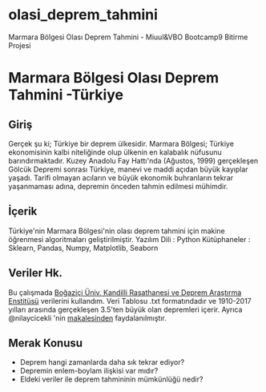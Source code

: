 # olasi_deprem_tahmini
Marmara Bölgesi Olası Deprem Tahmini - Miuul&amp;VBO Bootcamp9 Bitirme Projesi


# Marmara Bölgesi Olası Deprem Tahmini -Türkiye
## Giriş
Gerçek şu ki; Türkiye bir deprem ülkesidir. Marmara Bölgesi; Türkiye ekonomisinin kalbi niteliğinde olup ülkenin en kalabalık nüfusunu barındırmaktadır.  Kuzey Anadolu Fay Hattı'nda (Ağustos, 1999) gerçekleşen Gölcük Depremi sonrası Türkiye, manevi ve maddi açıdan büyük kayıplar yaşadı. Tarifi olmayan acıların ve büyük ekonomik buhranların tekrar yaşanmaması adına, depremin önceden tahmin edilmesi mühimdir.
## İçerik
Türkiye'nin Marmara Bölgesi'nin olası deprem tahmini için makine öğrenmesi algoritmaları geliştirilmiştir. 
Yazılım Dili           : Python
Kütüphaneler      : Sklearn, Pandas, Numpy, Matplotlib, Seaborn

## Veriler Hk.
Bu çalışmada [Boğaziçi Üniv. Kandilli Rasathanesi ve Deprem Araştırma Enstitüsü](http://www.koeri.boun.edu.tr/sismo/2/deprem-verileri/sayisal-veriler/) verilerini kullandım.
Veri Tablosu .txt formatındadır ve 1910-2017 yılları arasında gerçekleşen 3.5'ten büyük olan depremleri içerir.
Ayrıca @nilaycicekli 'nin [makalesinden](https://github.com/nilaycicekli/earthquake-EDA-turkey/blob/master/earthquake_analysis_article.pdf) faydalanılmıştır.

## Merak Konusu
* Deprem hangi zamanlarda daha sık tekrar ediyor?
* Depremin enlem-boylam ilişkisi var mıdır?
* Eldeki veriler ile deprem tahmininin mümkünlüğü nedir?
